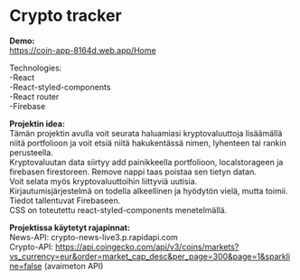 # Crypto tracker


**Demo:**<br />
https://coin-app-8164d.web.app/Home

Technologies: <br/>
-React <br/>
-React-styled-components <br/>
-React router <br/>
-Firebase<br/>

**Projektin idea:**
<br />
Tämän projektin avulla voit seurata haluamiasi kryptovaluuttoja lisäämällä niitä portfolioon ja voit etsiä niitä hakukentässä nimen, lyhenteen tai rankin perusteella.
<br />
Kryptovaluutan data siirtyy add painikkeella portfolioon, localstorageen ja firebasen firestoreen. Remove nappi taas poistaa sen tietyn datan.
<br />
Voit selata myös kryptovaluuttoihin liittyviä uutisia.
<br />
Kirjautumisjärjestelmä on todella alkeellinen ja hyödytön vielä, mutta toimii. Tiedot tallentuvat Firebaseen.
<br />
CSS on toteutettu react-styled-components menetelmällä.

**Projektissa käytetyt rajapinnat:**
<br />
News-API: crypto-news-live3.p.rapidapi.com<br />
Crypto-API: https://api.coingecko.com/api/v3/coins/markets?vs_currency=eur&order=market_cap_desc&per_page=300&page=1&sparkline=false (avaimeton API)
